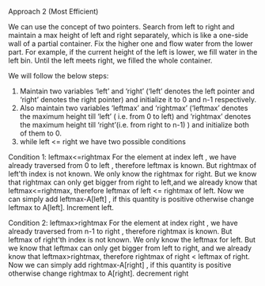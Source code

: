 Approach 2 (Most Efficient)

We can use the concept of two pointers.
Search from left to right and maintain a max height of left and right separately, which is like a one-side wall of a partial container. Fix the higher one and flow water
from the lower part. For example, if the current height of the left is lower, we fill water in the left bin. Until the left meets right,
we filled the whole container.

We will follow the below steps:

1. Maintain two variables ‘left’ and ‘right’ (‘left’ denotes the left pointer and ‘right’ denotes the right pointer) and initialize it to 0 and n-1 respectively.
2. Also maintain two variables ‘leftmax’ and ‘rightmax’ (‘leftmax’ denotes the maximum height till ‘left’ ( i.e. from 0 to left) and ‘rightmax’ denotes the maximum height till ‘right’(i.e. from right to n-1) ) and initialize both of them to 0.
3. while left <= right we have two possible conditions

Condition 1: leftmax<=rightmax
For the element at index left , we have already traversed from 0 to left , therefore leftmax is known. But rightmax of left'th index is not known. We only know the rightmax for right.
But we know that rightmax can only get bigger from right to left,and we already know that leftmax<=rightmax, therefore leftmax of left <= rightmax of left.
Now we can simply add leftmax-A[left] , if this quantity is positive
otherwise change leftmax to A[left].
Increment left.

Condition 2: leftmax>rightmax
For the element at index right , we have already traversed from n-1 to right , therefore rightmax is known. But leftmax of right'th index is not known. We only know the leftmax for left.
But we know that leftmax can only get bigger from left to right, and we already know that leftmax>rightmax, therefore rightmax of right < leftmax of right.
Now we can simply add rightmax-A[right] , if this quantity is positive
otherwise change rightmax to A[right].
decrement right
